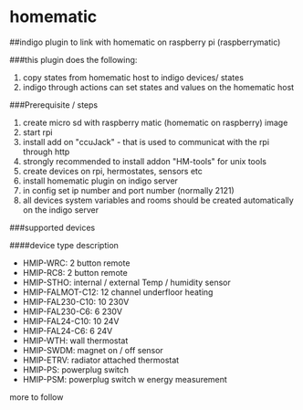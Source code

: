 # homematic
##indigo plugin to link with homematic on raspberry pi (raspberrymatic)

###this plugin does the following:
1. copy states  from homematic host to indigo devices/ states
2. indigo through actions can set states and values on the homematic host

###Prerequisite / steps
1. create micro sd with raspberry matic (homematic on raspberry) image
2. start rpi
3. install add on "ccuJack" - that is used to communicat with the rpi through http
4. strongly recommended to install addon  "HM-tools" for unix tools
5. create devices on rpi, hermostates, sensors etc
6. install homematic plugin on indigo server
7. in config set ip number and port number (normally 2121)
8. all devices system variables and rooms should be created automatically on the indigo server

###supported devices

####device type			description
-	HMIP-WRC:			  2 button remote
-	HMIP-RC8:			  2 button remote
-	HMIP-STHO:			  internal / external Temp / humidity sensor
-	HMIP-FALMOT-C12:			12 channel underfloor heating 
-	HMIP-FAL230-C10:			10 230V
-	HMIP-FAL230-C6:			6  230V
-	HMIP-FAL24-C10:			10 24V
-	HMIP-FAL24-C6:			6  24V
-	HMIP-WTH:		  	wall thermostat 
-	HMIP-SWDM:		  	magnet on / off sensor
-	HMIP-ETRV:		  	radiator attached thermostat
-	HMIP-PS:			  	powerplug switch
-	HMIP-PSM:		  	powerplug switch w energy measurement

more to follow

